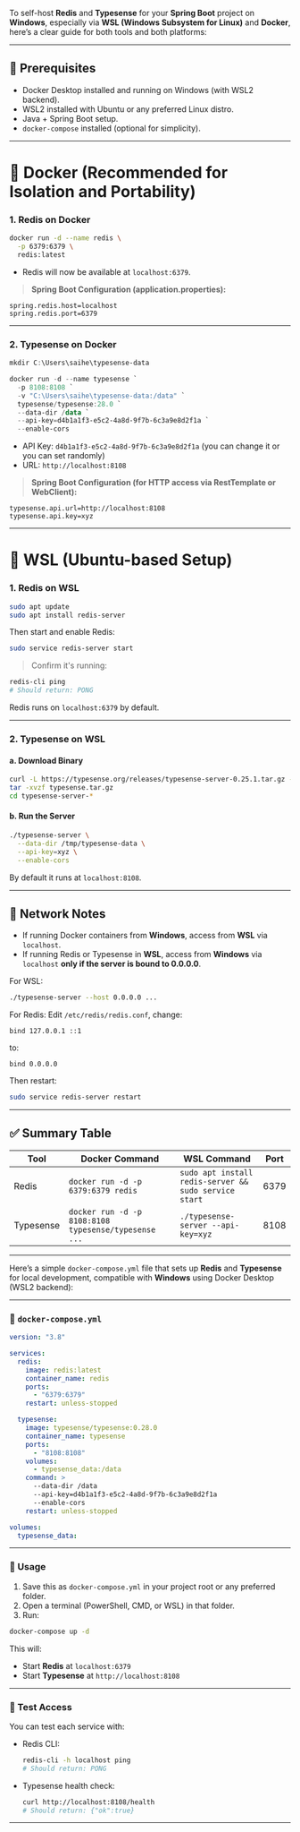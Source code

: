 To self-host **Redis** and **Typesense** for your **Spring Boot** project on **Windows**, especially via **WSL (Windows Subsystem for Linux)** and **Docker**, here’s a clear guide for both tools and both platforms:

---

## 🔧 Prerequisites

- Docker Desktop installed and running on Windows (with WSL2 backend).
- WSL2 installed with Ubuntu or any preferred Linux distro.
- Java + Spring Boot setup.
- `docker-compose` installed (optional for simplicity).

---

# 🐳 Docker (Recommended for Isolation and Portability)

### 1. Redis on Docker

```bash
docker run -d --name redis \
  -p 6379:6379 \
  redis:latest
```

- Redis will now be available at `localhost:6379`.

> **Spring Boot Configuration (application.properties):**

```properties
spring.redis.host=localhost
spring.redis.port=6379
```

---

### 2. Typesense on Docker

```powershell
mkdir C:\Users\saihe\typesense-data
```

```powershell
docker run -d --name typesense `
  -p 8108:8108 `
  -v "C:\Users\saihe\typesense-data:/data" `
  typesense/typesense:28.0 `
  --data-dir /data `
  --api-key=d4b1a1f3-e5c2-4a8d-9f7b-6c3a9e8d2f1a `
  --enable-cors
```

- API Key: `d4b1a1f3-e5c2-4a8d-9f7b-6c3a9e8d2f1a` (you can change it or you can set randomly)
- URL: `http://localhost:8108`

> **Spring Boot Configuration (for HTTP access via RestTemplate or WebClient):**

```properties
typesense.api.url=http://localhost:8108
typesense.api.key=xyz
```

---

# 🐧 WSL (Ubuntu-based Setup)

### 1. Redis on WSL

```bash
sudo apt update
sudo apt install redis-server
```

Then start and enable Redis:

```bash
sudo service redis-server start
```

> Confirm it's running:

```bash
redis-cli ping
# Should return: PONG
```

Redis runs on `localhost:6379` by default.

---

### 2. Typesense on WSL

#### a. Download Binary

```bash
curl -L https://typesense.org/releases/typesense-server-0.25.1.tar.gz -o typesense.tar.gz
tar -xvzf typesense.tar.gz
cd typesense-server-*
```

#### b. Run the Server

```bash
./typesense-server \
  --data-dir /tmp/typesense-data \
  --api-key=xyz \
  --enable-cors
```

By default it runs at `localhost:8108`.

---

## 📡 Network Notes

- If running Docker containers from **Windows**, access from **WSL** via `localhost`.
- If running Redis or Typesense in **WSL**, access from **Windows** via `localhost` **only if the server is bound to 0.0.0.0**.

For WSL:

```bash
./typesense-server --host 0.0.0.0 ...
```

For Redis:
Edit `/etc/redis/redis.conf`, change:

```
bind 127.0.0.1 ::1
```

to:

```
bind 0.0.0.0
```

Then restart:

```bash
sudo service redis-server restart
```

---

## ✅ Summary Table

| Tool      | Docker Command                                       | WSL Command                                           | Port |
| --------- | ---------------------------------------------------- | ----------------------------------------------------- | ---- |
| Redis     | `docker run -d -p 6379:6379 redis`                   | `sudo apt install redis-server && sudo service start` | 6379 |
| Typesense | `docker run -d -p 8108:8108 typesense/typesense ...` | `./typesense-server --api-key=xyz`                    | 8108 |

---

Here’s a simple `docker-compose.yml` file that sets up **Redis** and **Typesense** for local development, compatible with **Windows** using Docker Desktop (WSL2 backend):

---

### 📄 `docker-compose.yml`

```yaml
version: "3.8"

services:
  redis:
    image: redis:latest
    container_name: redis
    ports:
      - "6379:6379"
    restart: unless-stopped

  typesense:
    image: typesense/typesense:0.28.0
    container_name: typesense
    ports:
      - "8108:8108"
    volumes:
      - typesense_data:/data
    command: >
      --data-dir /data
      --api-key=d4b1a1f3-e5c2-4a8d-9f7b-6c3a9e8d2f1a
      --enable-cors
    restart: unless-stopped

volumes:
  typesense_data:
```

---

### 🚀 Usage

1. Save this as `docker-compose.yml` in your project root or any preferred folder.
2. Open a terminal (PowerShell, CMD, or WSL) in that folder.
3. Run:

```bash
docker-compose up -d
```

This will:

- Start **Redis** at `localhost:6379`
- Start **Typesense** at `http://localhost:8108`

---

### 🧪 Test Access

You can test each service with:

- Redis CLI:

  ```bash
  redis-cli -h localhost ping
  # Should return: PONG
  ```

- Typesense health check:

  ```bash
  curl http://localhost:8108/health
  # Should return: {"ok":true}
  ```

---
